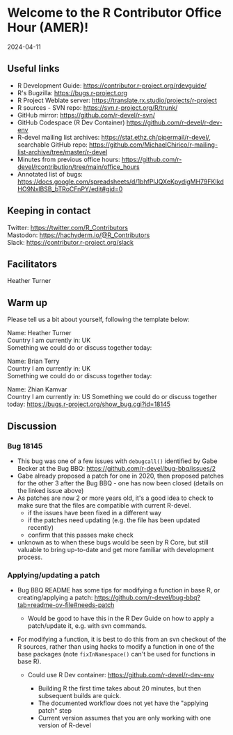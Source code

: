 # Welcome to the R Contributor Office Hour (AMER)!
2024-04-11

## Useful links

 * R Development Guide: https://contributor.r-project.org/rdevguide/ 
 * R's Bugzilla: https://bugs.r-project.org 
 * R Project Weblate server: https://translate.rx.studio/projects/r-project 
 * R sources - SVN repo: https://svn.r-project.org/R/trunk/ 
 * GitHub mirror: https://github.com/r-devel/r-svn/ 
 * GitHub Codespace (R Dev Container) https://github.com/r-devel/r-dev-env 
 * R-devel mailing list archives: https://stat.ethz.ch/pipermail/r-devel/, searchable GitHub repo: https://github.com/MichaelChirico/r-mailing-list-archive/tree/master/r-devel 
 * Minutes from previous office hours: https://github.com/r-devel/rcontribution/tree/main/office_hours 
 * Annotated list of bugs: https://docs.google.com/spreadsheets/d/1bhfPIJQXeKpydigMH79FKIkdHO9NxlBSB_bTRoCFnPY/edit#gid=0
  
## Keeping in contact

Twitter: https://twitter.com/R_Contributors  
Mastodon: https://hachyderm.io/@R_Contributors  
Slack: https://contributor.r-project.org/slack  

## Facilitators

Heather Turner 

## Warm up 

Please tell us a bit about yourself, following the template below: 

Name: Heather Turner    
Country I am currently in: UK    
Something we could do or discuss together today: 

Name: Brian Terry  
Country I am currently in: UK  
Something we could do or discuss together today: 

Name: Zhian Kamvar  
Country I am currently in: US
Something we could do or discuss together today: https://bugs.r-project.org/show_bug.cgi?id=18145

## Discussion

### Bug 18145

 - This bug was one of a few issues with `debugcall()` identified by Gabe Becker at the Bug BBQ: https://github.com/r-devel/bug-bbq/issues/2
 - Gabe already proposed a patch for one in 2020, then proposed patches for the other 3 after the Bug BBQ - one has now been closed (details on the linked issue above)
 - As patches are now 2 or more years old, it's a good idea to check to make sure that the files are compatible with current R-devel.
      - if the issues have been fixed in a different way
      - if the patches need updating (e.g. the file has been updated recently)
      - confirm that this passes make check
  - unknown as to when these bugs would be seen by R Core, but still valuable to bring up-to-date and get more familiar with development process.

### Applying/updating a patch

  - Bug BBQ README has some tips for modifying a function in base R, or creating/applying a patch: https://github.com/r-devel/bug-bbq?tab=readme-ov-file#needs-patch
      - Would be good to have this in the R Dev Guide on how to apply a patch/update it, e.g. with svn commands.
  - For modifying a function, it is best to do this from an svn checkout of the R sources, rather than using hacks to modify a function in one of the base packages 
     (note `fixInNamespace()` can't be used for functions in base R).
    
      - Could use R Dev container: https://github.com/r-devel/r-dev-env
    
        - Building R the first time takes about 20 minutes, but then subsequent builds are quick.
        - The documented workflow does not yet have the "applying patch" step
        - Current version assumes that you are only working with one version of R-devel
